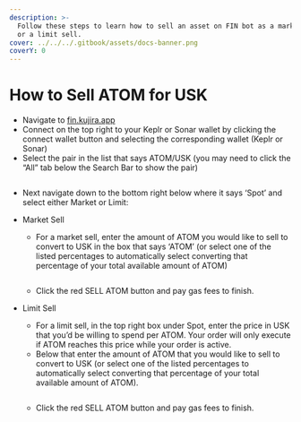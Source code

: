 ```yaml
---
description: >-
  Follow these steps to learn how to sell an asset on FIN bot as a market sell
  or a limit sell.
cover: ../../../.gitbook/assets/docs-banner.png
coverY: 0
---
```


# How to Sell ATOM for USK

* Navigate to [fin.kujira.app](https://fin.kujira.app/)
* Connect on the top right to your Keplr or Sonar wallet by clicking the connect wallet button and selecting the corresponding wallet (Keplr or Sonar)
* Select the pair in the list that says ATOM/USK (you may need to click the “All” tab below the Search Bar to show the pair)

<figure><img src="https://lh3.googleusercontent.com/RRLJi9iz-viRUu0Jg7fjUVhwtgJZJ8dOV_AcuinI9GAp8gJcDQZkBPT5AdKxH-e_MsbqPQh5KOS-IC0pEdo-F286ssxzTozZxa82EjACQtQhmckE8cR5bA9juHmgiNIAQ-GxM7GZo3MEq3iTgIdK0tc" alt=""><figcaption></figcaption></figure>

* Next navigate down to the bottom right below where it says ‘Spot’ and select either Market or Limit:
*   Market Sell

    * For a market sell, enter the amount of ATOM you would like to sell to convert to USK in the box that says ‘ATOM’ (or select one of the listed percentages to automatically select converting that percentage of your total available amount of ATOM)



    <figure><img src="https://lh5.googleusercontent.com/h_PYyoI64eJmiEjXliyBPF79-uRBvy1LuQsWRH7g9SRudcFrKlSTRNRTiqscBRsEhwhPxvemqbOE7t_KnPF1T1F8cr1hAyl4ELE3-IQtlIoZEPTUEwdqrT_lBojraDuTHjbZSs_mdBc1cc-B8UVjU0I" alt=""><figcaption></figcaption></figure>

    * Click the red SELL ATOM button and pay gas fees to finish.


*   Limit Sell

    * For a limit sell, in the top right box under Spot, enter the price in USK that you’d be willing to spend per ATOM. Your order will only execute if ATOM reaches this price while your order is active.
    * Below that enter the amount of ATOM that you would like to sell to convert to USK (or select one of the listed percentages to automatically select converting that percentage of your total available amount of ATOM).



    <figure><img src="https://lh5.googleusercontent.com/KlI0wCbxUBk6Tzgr2WkCQZRsiKUBerAry5CNBubaipwhfcOR-3tCkyfR5PmWgjVzu45LLDkaUUXKfCGBkguACCBzHtw5WtNnwNm4oifSZTM06wtJPVFtbbytSsB-jQIB3jSXLnK67Dvn-wqvlhIeRD0" alt=""><figcaption></figcaption></figure>

    * Click the red SELL ATOM button and pay gas fees to finish.
